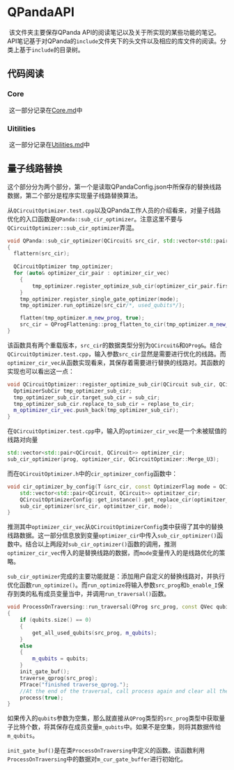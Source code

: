 # QPandaAPI

​	该文件夹主要保存QPanda API的阅读笔记以及关于所实现的某些功能的笔记。API笔记基于对QPanda的`include`文件夹下的头文件以及相应的库文件的阅读。分类上基于`include`的目录树。

## 代码阅读

### Core

​	这一部分记录在[Core.md](./Core.md)中

### Uitilities

​	这一部分记录在[Utilities.md](./Utilities.md)中

## 量子线路替换

​	这个部分分为两个部分，第一个是读取QPandaConfig.json中所保存的替换线路数据，第二个部分是程序实现量子线路替换算法。

​	从`QCircuitOptimizer.test.cpp`以及QPanda工作人员的介绍看来，对量子线路优化的入口函数是`QPanda::sub_cir_optimizer`。注意这里不要与`QCircuitOptimizer::sub_cir_optimizer`弄混。

```C++
void QPanda::sub_cir_optimizer(QCircuit& src_cir, std::vector<std::pair<QCircuit, QCircuit>> optimizer_cir_vec, const OptimizerFlag mode)
{
  flattern(src_cir);
  
  QCircuitOptimizer tmp_optimizer;
  for (auto& optimizer_cir_pair : optimizer_cir_vec)
	{
		tmp_optimizer.register_optimize_sub_cir(optimizer_cir_pair.first, optimizer_cir_pair.second);
	}
	tmp_optimizer.register_single_gate_optimizer(mode);
	tmp_optimizer.run_optimize(src_cir/*, used_qubits*/);

	flatten(tmp_optimizer.m_new_prog, true);
	src_cir = QProgFlattening::prog_flatten_to_cir(tmp_optimizer.m_new_prog);
}
```

​	该函数具有两个重载版本，`src_cir`的数据类型分别为`QCircuit&`和`QProg&`。结合`QCircuitOptimizer.test.cpp`，输入参数`src_cir`显然是需要进行优化的线路。而`optimizer_cir_vec`从函数实现看来，其保存着需要进行替换的线路对。其函数的实现也可以看出这一点：

```C++
void QCircuitOptimizer::register_optimize_sub_cir(QCircuit sub_cir, QCircuit replace_to_cir) {
  OptimizerSubCir tmp_optimizer_sub_cir;
  tmp_optimizer_sub_cir.target_sub_cir = sub_cir;
  tmp_optimizer_sub_cir.replace_to_sub_cir = replase_to_cir;
  m_optimizer_cir_vec.push_back(tmp_optimizer_sub_cir);
}
```

​	在`QCircuitOptimizer.test.cpp`中，输入的`optimizer_cir_vec`是一个未被赋值的线路对向量

```c++
std::vector<std::pair<QCircuit, QCircuit>> optimizer_cir;
sub_cir_optimizer(prog, optimizer_cir, QCircuitOptimizer::Merge_U3);
```

​	而在`QCircuitOptimizer.h`中的`cir_optimizer_config`函数中：

```C++
void cir_optimizer_by_config(T &src_cir, const OptimizerFlag mode = QCircuitOPtimizer::Merge_H_X) {
	std::vector<std::pair<QCircuit, QCircuit>> optimitzer_cir;
	QCircuitOptimizerConfig::get_instance().get_replace_cir(optimitzer_cir);
	sub_cir_optimizer(src_cir, optimitzer_cir, mode);
}
```

​	推测其中`optimizer_cir_vec`从`QCircuitOptimizerConfig`类中获得了其中的替换线路数据。这一部分信息放到变量`optimizer_cir`中传入`sub_cir_optimizer()`函数中。结合以上两段对`sub_cir_optimizer()`函数的调用，推测`optimizer_cir_vec`传入的是替换线路的数据，而`mode`变量传入的是线路优化的策略。

​	`sub_cir_optimizer`完成的主要功能就是：添加用户自定义的替换线路对，并执行优化函数`run_optimize()`。而`run_optimize`将输入参数`src_prog`和`b_enable_I`保存到类的私有成员变量当中，并调用`run_traversal()`函数。

```C++
void ProcessOnTraversing::run_traversal(QProg src_prog, const QVec qubits /*= {}*/)
{
	if (qubits.size() == 0)
	{
		get_all_used_qubits(src_prog, m_qubits);
	}
	else
	{
		m_qubits = qubits;
	}
	init_gate_buf();
	traverse_qprog(src_prog);
	PTrace("finished traverse_qprog.");
	//At the end of the traversal, call process again and clear all the gate-buf
	process(true);
}
```

​	如果传入的`qubits`参数为空集，那么就直接从`QProg`类型的`src_prog`类型中获取量子比特个数，将其保存在成员变量`m_qubits`中。如果不是空集，则将其数据传给`m_qubits`。

​	`init_gate_buf()`是在类`ProcessOnTraversing`中定义的函数。该函数利用`ProcessOnTraversing`中的数据对`m_cur_gate_buffer`进行初始化。

